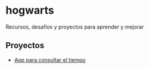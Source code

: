 # hogwarts

Recursos, desafíos y proyectos para aprender y mejorar

## Proyectos

- [App para consultar el tiempo](projects/tiempo/app-consultar-el-tiempo.md)

